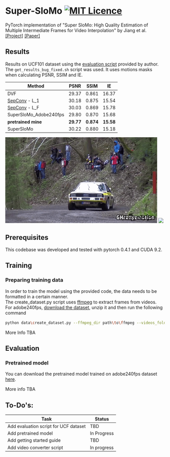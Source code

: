 # Super-SloMo [![MIT Licence](https://badges.frapsoft.com/os/mit/mit.svg?v=103)](https://opensource.org/licenses/mit-license.php)
PyTorch implementation of "Super SloMo: High Quality Estimation of Multiple Intermediate Frames for Video Interpolation" by Jiang et al. [[Project]](https://people.cs.umass.edu/~hzjiang/projects/superslomo/) [[Paper]](https://arxiv.org/abs/1712.00080)

## Results
Results on UCF101 dataset using the [evaluation script](https://people.cs.umass.edu/~hzjiang/projects/superslomo/UCF101_results.zip) provided by author. The `get_results_bug_fixed.sh` script was used. It uses motions masks when calculating PSNR, SSIM and IE.  

| Method | PSNR | SSIM | IE |
|------|:-----:|:-----:|:-----:|
| DVF | 29.37 | 0.861 | 16.37 |  
| [SepConv](https://github.com/sniklaus/pytorch-sepconv) - L_1 | 30.18 | 0.875 | 15.54 |  
| [SepConv](https://github.com/sniklaus/pytorch-sepconv) - L_F | 30.03 | 0.869 | 15.78 |  
| SuperSloMo_Adobe240fps | 29.80 | 0.870 | 15.68 |  
| **pretrained mine** | **29.77** | **0.874** | **15.58** |  
| SuperSloMo | 30.22 | 0.880 | 15.18 |  


<img src='./misc/original.gif'>
<img src='./misc/slomo.gif'>

## Prerequisites
This codebase was developed and tested with pytorch 0.4.1 and CUDA 9.2.

## Training
### Preparing training data
In order to train the model using the provided code, the data needs to be formatted in a certain manner.  
The create_dataset.py script uses [ffmpeg](https://www.ffmpeg.org/) to extract frames from videos.  
For adobe240fps, [download the dataset](http://www.cs.ubc.ca/labs/imager/tr/2017/DeepVideoDeblurring/DeepVideoDeblurring_Dataset_Original_High_FPS_Videos.zip), unzip it and then run the following command
```bash
python data\create_dataset.py --ffmpeg_dir path\to\ffmpeg --videos_folder path\to\adobe240fps\videoFolder --dataset_folder path\to\dataset --dataset adobe240fps
```

More Info TBA

## Evaluation
### Pretrained model
You can download the pretrained model trained on adobe240fps dataset [here](https://drive.google.com/open?id=1IvobLDbRiBgZr3ryCRrWL8xDbMZ-KnpF).

More info TBA

## To-Do's:
| Task | Status |
|------|--------|
|Add evaluation script for UCF dataset | TBD|  
|Add pretrained model | In Progress|  
|Add getting started guide | TBD|  
|Add video converter script | In progress|  
